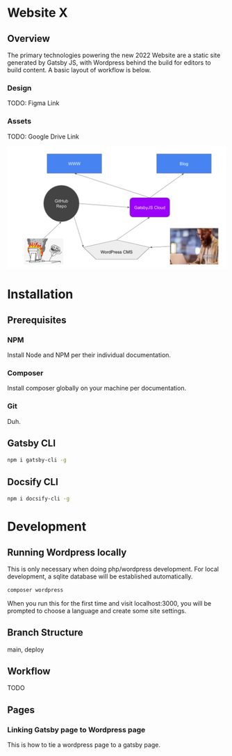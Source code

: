 # Website X

## Overview

The primary technologies powering the new 2022 Website are a static site generated by Gatsby JS, with Wordpress behind the build for editors to build content. A basic layout of workflow is below.

### Design

TODO: Figma Link

### Assets

TODO: Google Drive Link

![diagram1](_media/diagram1.png)

# Installation

## Prerequisites

### NPM
Install Node and NPM per their individual documentation.

### Composer
Install composer globally on your machine per documentation.

### Git
Duh.

## Gatsby CLI

```bash
npm i gatsby-cli -g
```

## Docsify CLI

```bash
npm i docsify-cli -g
```

# Development

## Running Wordpress locally

This is only necessary when doing php/wordpress development. For local development, a sqlite database will be established automatically.

```bash
composer wordpress
```

When you run this for the first time and visit localhost:3000, you will be prompted to choose a language and create some site settings.

## Branch Structure

main, deploy

## Workflow

TODO

## Pages

### Linking Gatsby page to Wordpress page

This is how to tie a wordpress page to a gatsby page.